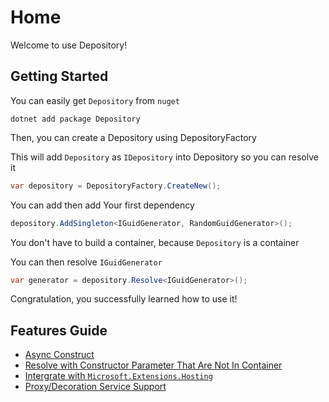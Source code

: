 # Home

Welcome to use Depository!

## Getting Started

You can easily get `Depository` from `nuget`

```shell
dotnet add package Depository
```

Then, you can create a Depository using DepositoryFactory

This will add `Depository` as `IDepository` into Depository so you can resolve it

```csharp
var depository = DepositoryFactory.CreateNew();
```

You can add then add Your first dependency

```csharp
depository.AddSingleton<IGuidGenerator, RandomGuidGenerator>();
```

You don't have to build a container, because `Depository` is a container

You can then resolve `IGuidGenerator`

```csharp
var generator = depository.Resolve<IGuidGenerator>();
```

Congratulation, you successfully learned how to use it!

## Features Guide

* [Async Construct](./async_construct.md)
* [Resolve with Constructor Parameter That Are Not In Container](./customize_injectable_constructor_parameter.md)
* [Intergrate with `Microsoft.Extensions.Hosting`](./intergrate_with_meh.md)
* [Proxy/Decoration Service Support](./proxy_service.md)